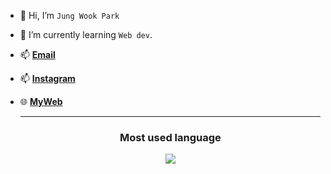 - 👋 Hi, I’m `Jung Wook Park`
- 🌱 I’m currently learning `Web dev`. 
- 📫 [**Email**](mailto:justinwook@naver.com)
- 📫 [**Instagram**](https://www.instagram.com/w0oirke)
- 🌐 [**MyWeb**](https://w0oirke.github.io)

  <hr>

  <div align="center">
    <div>
      <h3>Most used language</h3>
      <a href="https://github.com/w0oirke">
      <img src="https://github-readme-stats.vercel.app/api/top-langs/?username=w0oirke&layout=compact&show_icons=true&hide_title=true&theme=nord" />
      </a>
    </div>
